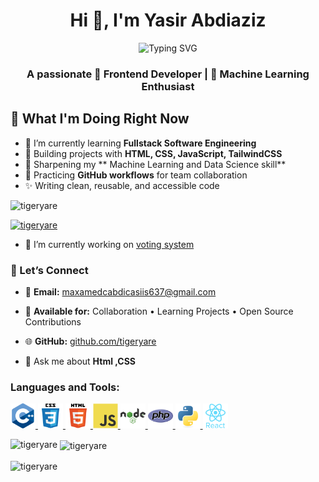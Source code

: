  <h1 align="center">Hi 👋, I'm Yasir Abdiaziz</h1>

 <p align="center">
  <img src="https://readme-typing-svg.demolab.com?font=Fira+Code&weight=500&duration=3000&pause=1000&color=F97316&center=true&width=435&lines=Building+beautiful+web+experiences;Learning+modern+Frontend+tools;Exploring+React+and+TailwindCSS;Open+to+collaboration+and+growth" alt="Typing SVG" />
</p>
<h3 align="center">A passionate 🚀 Frontend Developer | 🤖 Machine Learning Enthusiast</h3>

## 🚀 What I'm Doing Right Now

- 🌱 I’m currently learning **Fullstack Software Engineering**  
- 🔭 Building projects with **HTML, CSS, JavaScript, TailwindCSS**
- 🎨 Sharpening my ** Machine Learning and Data Science skill**  
- 🌱 Practicing **GitHub workflows** for team collaboration   
- ✨ Writing clean, reusable, and accessible code  

<p align="left"> <img src="https://komarev.com/ghpvc/?username=tigeryare&label=Profile%20views&color=0e75b6&style=flat" alt="tigeryare" /> </p>

<p align="left"> <a href="https://github.com/ryo-ma/github-profile-trophy"><img src="https://github-profile-trophy.vercel.app/?username=tigeryare" alt="tigeryare" /></a> </p>

- 🔭 I’m currently working on [voting system](https://github.com/tigeryare/voting-system)

### 💌 Let’s Connect

- 📧 **Email:** [maxamedcabdicasiis637@gmail.com](mailto:maxamedcabdicasiis637@gmail.com )  
- 🤝 **Available for:** Collaboration • Learning Projects • Open Source Contributions  
- 🌐 **GitHub:** [github.com/tigeryare]( https://github.com/tigeryare)
 
- 💬 Ask me about **Html ,CSS**

 

<h3 align="left">Languages and Tools:</h3>
<p align="left"> <a href="https://www.w3schools.com/cpp/" target="_blank" rel="noreferrer"> <img src="https://raw.githubusercontent.com/devicons/devicon/master/icons/cplusplus/cplusplus-original.svg" alt="cplusplus" width="40" height="40"/> </a> <a href="https://www.w3schools.com/css/" target="_blank" rel="noreferrer"> <img src="https://raw.githubusercontent.com/devicons/devicon/master/icons/css3/css3-original-wordmark.svg" alt="css3" width="40" height="40"/> </a> <a href="https://www.w3.org/html/" target="_blank" rel="noreferrer"> <img src="https://raw.githubusercontent.com/devicons/devicon/master/icons/html5/html5-original-wordmark.svg" alt="html5" width="40" height="40"/> </a> <a href="https://developer.mozilla.org/en-US/docs/Web/JavaScript" target="_blank" rel="noreferrer"> <img src="https://raw.githubusercontent.com/devicons/devicon/master/icons/javascript/javascript-original.svg" alt="javascript" width="40" height="40"/> </a> <a href="https://nodejs.org" target="_blank" rel="noreferrer"> <img src="https://raw.githubusercontent.com/devicons/devicon/master/icons/nodejs/nodejs-original-wordmark.svg" alt="nodejs" width="40" height="40"/> </a> <a href="https://www.php.net" target="_blank" rel="noreferrer"> <img src="https://raw.githubusercontent.com/devicons/devicon/master/icons/php/php-original.svg" alt="php" width="40" height="40"/> </a> <a href="https://www.python.org" target="_blank" rel="noreferrer"> <img src="https://raw.githubusercontent.com/devicons/devicon/master/icons/python/python-original.svg" alt="python" width="40" height="40"/> </a> <a href="https://reactjs.org/" target="_blank" rel="noreferrer"> <img src="https://raw.githubusercontent.com/devicons/devicon/master/icons/react/react-original-wordmark.svg" alt="react" width="40" height="40"/> </a> </p>

<p><img align="left" src="https://github-readme-stats.vercel.app/api/top-langs?username=tigeryare&show_icons=true&locale=en&layout=compact" alt="tigeryare" /></p>

<p>&nbsp;<img align="center" src="https://github-readme-stats.vercel.app/api?username=tigeryare&show_icons=true&locale=en" alt="tigeryare" /></p>

<p><img align="center" src="https://github-readme-streak-stats.herokuapp.com/?user=tigeryare&" alt="tigeryare" /></p>
